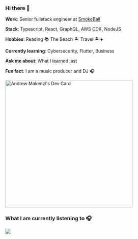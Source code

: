 ### Hi there 👋

**Work**: Senior fullstack engineer at [SmokeBall](https://www.smokeball.com/)

**Stack**: Typescript, React, GraphQL, AWS CDK, NodeJS

**Hobbies**: Reading 📚 The Beach 🏝️ Travel 🏝✈️

**Currently learning**: Cybersecurity, Flutter, Business

**Ask me about**: What I learned last

**Fun fact**: I am a music producer and DJ 🎧


<a href="https://app.daily.dev/amackzie"><img src="https://api.daily.dev/devcards/fd61670a8cbe40fda6345c0bb1da45f3.png?r=2fv" width="400" alt="Andrew Makenzi's Dev Card"/></a>


### What I am currently listening to 🎧
<p>
 <a href="https://spotify-github-profile.vercel.app/api/view.svg?uid=amackzie&redirect=true">
   <img src="https://spotify-github-profile.vercel.app/api/view.svg?uid=amackzie&cover_image=true&theme=novatorem&bar_color=53b14f&bar_color_cover=false"/>
 </a>
 </p>
 

<!--
**zessu/zessu** is a ✨ _special_ ✨ repository because its `README.md` (this file) appears on your GitHub profile.

Here are some ideas to get you started:

- 🔭 I’m currently working on ...
- 🌱 I’m currently learning ...
- 👯 I’m looking to collaborate on ...
- 🤔 I’m looking for help with ...
- 💬 Ask me about ...
- 📫 How to reach me: ...
- 😄 Pronouns: ...
- ⚡ Fun fact: ...
-->
